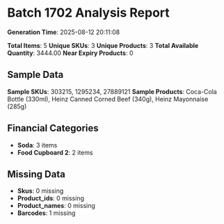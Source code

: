 # Batch 1702 Analysis Report

**Generation Time**: 2025-08-12 20:11:08

**Total Items**: 5
**Unique SKUs**: 3
**Unique Products**: 3
**Total Available Quantity**: 3444.00
**Near Expiry Products**: 0

## Sample Data
**Sample SKUs**: 303215, 1295234, 27889121
**Sample Products**: Coca-Cola Bottle (330ml), Heinz Canned Corned Beef (340g), Heinz Mayonnaise (285g)

## Financial Categories
- **Soda**: 3 items
- **Food Cupboard 2**: 2 items

## Missing Data
- **Skus**: 0 missing
- **Product_ids**: 0 missing
- **Product_names**: 0 missing
- **Barcodes**: 1 missing
